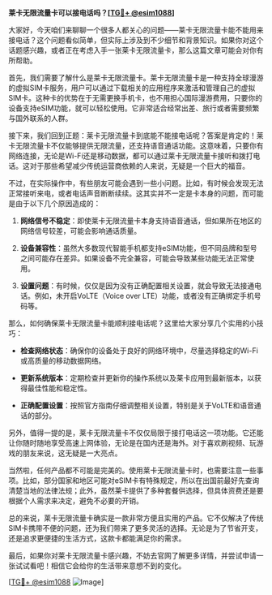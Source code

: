 **莱卡无限流量卡可以接电话吗？[[TG💪+ @esim1088](https://t.me/s/esim1088)]**

大家好，今天咱们来聊聊一个很多人都关心的问题——莱卡无限流量卡能不能用来接电话？这个问题看似简单，但实际上涉及到不少细节和背景知识。如果你对这个话题感兴趣，或者正在考虑入手一张莱卡无限流量卡，那么这篇文章可能会对你有所帮助。

首先，我们需要了解什么是莱卡无限流量卡。莱卡无限流量卡是一种支持全球漫游的虚拟SIM卡服务，用户可以通过下载相关的应用程序来激活和管理自己的虚拟SIM卡。这种卡的优势在于无需更换手机卡，也不用担心国际漫游费用，只要你的设备支持eSIM功能，就可以轻松使用。它非常适合经常出差、旅行或者需要频繁与国外联系的人群。

接下来，我们回到正题：莱卡无限流量卡到底能不能接电话呢？答案是肯定的！莱卡无限流量卡不仅能够提供无限流量，还支持语音通话功能。这意味着，只要你有网络连接，无论是Wi-Fi还是移动数据，都可以通过莱卡无限流量卡接听和拨打电话。这对于那些希望减少传统运营商依赖的人来说，无疑是一个巨大的福音。

不过，在实际操作中，有些朋友可能会遇到一些小问题。比如，有时候会发现无法正常接听来电，或者电话声音断断续续。这其实并不一定是卡本身的问题，而可能是由于以下几个原因造成的：

1. **网络信号不稳定**：即使莱卡无限流量卡本身支持语音通话，但如果所在地区的网络信号较差，可能会影响通话质量。
   
2. **设备兼容性**：虽然大多数现代智能手机都支持eSIM功能，但不同品牌和型号之间可能存在差异。如果设备不完全兼容，可能会导致某些功能无法正常使用。

3. **设置问题**：有时候，仅仅是因为没有正确配置相关设置，就会导致无法接通电话。例如，未开启VoLTE（Voice over LTE）功能，或者没有正确绑定手机号码等。

那么，如何确保莱卡无限流量卡能顺利接电话呢？这里给大家分享几个实用的小技巧：

- **检查网络状态**：确保你的设备处于良好的网络环境中，尽量选择稳定的Wi-Fi或高质量的移动数据网络。
  
- **更新系统版本**：定期检查并更新你的操作系统以及莱卡应用到最新版本，以获得最佳性能和稳定性。
  
- **正确配置设置**：按照官方指南仔细调整相关设置，特别是关于VoLTE和语音通话的部分。

另外，值得一提的是，莱卡无限流量卡不仅仅局限于接打电话这一项功能。它还能让你随时随地享受高速上网体验，无论是在国内还是海外。对于喜欢刷视频、玩游戏的朋友来说，这无疑是一大亮点。

当然啦，任何产品都不可能是完美的。使用莱卡无限流量卡时，也需要注意一些事项。比如，部分国家和地区可能对eSIM卡有特殊规定，所以在出国前最好先查询清楚当地的法律法规；此外，虽然莱卡提供了多种套餐供选择，但具体资费还是要根据个人需求来决定，避免不必要的开销。

总的来说，莱卡无限流量卡确实是一款非常方便且实用的产品。它不仅解决了传统SIM卡携带不便的问题，还为我们带来了更多灵活的选择。无论是为了节省开支，还是追求更便捷的生活方式，这款卡都能满足你的需求。

最后，如果你对莱卡无限流量卡感兴趣，不妨去官网了解更多详情，并尝试申请一张试试看吧！相信它会给你的生活带来意想不到的变化。

[[TG💪+ @esim1088](https://t.me/s/esim1088) ![Image](https://i.postimg.cc/4NQfJmqS/Snipaste-2025-05-13-00-14-12.png)]